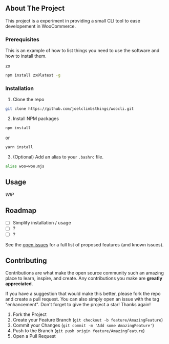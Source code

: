 <!-- ABOUT THE PROJECT -->
## About The Project

This project is a experiment in providing a small CLI tool to ease developement in WooCommerce.

### Prerequisites

This is an example of how to list things you need to use the software and how to install them.

zx
```sh
npm install zx@latest -g
```

### Installation

1. Clone the repo
  ```sh
  git clone https://github.com/joelclimbsthings/woocli.git
  ```
2. Install NPM packages
  ```sh
  npm install
  ```
  or
  ```sh
  yarn install
  ```

3. (Optional) Add an alias to your `.bashrc` file.
  ```sh
  alias woo=woo.mjs
  ```


<!-- USAGE EXAMPLES -->
## Usage

_WIP_

<!-- ROADMAP -->
## Roadmap

- [ ] Simplify installation / usage
- [ ] ?
- [ ] ?

See the [open issues](https://github.com/joelclimbsthings/woocli/issues) for a full list of proposed features (and known issues).

<!-- CONTRIBUTING -->
## Contributing

Contributions are what make the open source community such an amazing place to learn, inspire, and create. Any contributions you make are **greatly appreciated**.

If you have a suggestion that would make this better, please fork the repo and create a pull request. You can also simply open an issue with the tag "enhancement".
Don't forget to give the project a star! Thanks again!

1. Fork the Project
2. Create your Feature Branch (`git checkout -b feature/AmazingFeature`)
3. Commit your Changes (`git commit -m 'Add some AmazingFeature'`)
4. Push to the Branch (`git push origin feature/AmazingFeature`)
5. Open a Pull Request
